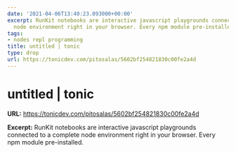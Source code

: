 ```yaml
---
date: '2021-04-06T13:40:23.093000+00:00'
excerpt: RunKit notebooks are interactive javascript playgrounds connected to a complete
  node environment right in your browser. Every npm module pre-installed.
tags:
- nodes repl programming
title: untitled | tonic
type: drop
url: https://tonicdev.com/pitosalas/5602bf254821830c00fe2a4d
---
```


# untitled | tonic

**URL:** https://tonicdev.com/pitosalas/5602bf254821830c00fe2a4d

**Excerpt:** RunKit notebooks are interactive javascript playgrounds connected to a complete node environment right in your browser. Every npm module pre-installed.
